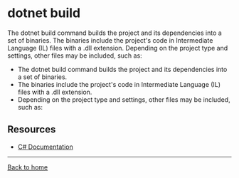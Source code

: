 # dotnet build

The dotnet build command builds the project and its dependencies into a set of binaries. The binaries include the project's code in Intermediate Language (IL) files with a .dll extension. Depending on the project type and settings, other files may be included, such as: 
- The dotnet build command builds the project and its dependencies into a set of binaries. 
- The binaries include the project's code in Intermediate Language (IL) files with a .dll extension. 
- Depending on the project type and settings, other files may be included, such as:

## Resources

- [C# Documentation](https://docs.microsoft.com/en-us/dotnet/core/tools/dotnet-build)

---

[Back to home](readme.md)